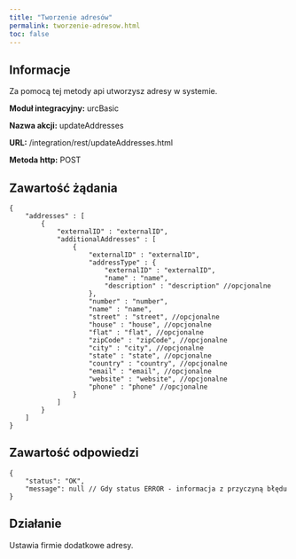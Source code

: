 ```yaml
---
title: "Tworzenie adresów"
permalink: tworzenie-adresow.html
toc: false 
---
```


## Informacje

Za pomocą tej metody api utworzysz adresy w systemie.

  **Moduł integracyjny:** urcBasic

  **Nazwa akcji:** updateAddresses

  **URL:** /integration/rest/updateAddresses.html

  **Metoda http:** POST

## Zawartość żądania
~~~~~~~~
{
    "addresses" : [
        {
            "externalID" : "externalID",
            "additionalAddresses" : [
                {
                    "externalID" : "externalID",
                    "addressType" : {
                        "externalID" : "externalID",
                        "name" : "name",
                        "description" : "description" //opcjonalne
                    },
                    "number" : "number",
                    "name" : "name",
                    "street" : "street", //opcjonalne
                    "house" : "house", //opcjonalne
                    "flat" : "flat", //opcjonalne
                    "zipCode" : "zipCode", //opcjonalne
                    "city" : "city", //opcjonalne
                    "state" : "state", //opcjonalne
                    "country" : "country", //opcjonalne
                    "email" : "email", //opcjonalne
                    "website" : "website", //opcjonalne
                    "phone" : "phone" //opcjonalne
                }
            ]
        }
    ]
}
~~~~~~~~


## Zawartość odpowiedzi
~~~~~~~~
{
    "status": "OK",
    "message": null // Gdy status ERROR - informacja z przyczyną błędu
}
~~~~~~~~

## Działanie
Ustawia firmie dodatkowe adresy.